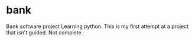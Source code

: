 # bank
Bank software project
Learning python.  This is my first attempt at a project that isn't guided.  Not complete.
